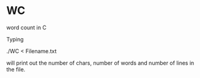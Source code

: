 # WC
word count in C

Typing 

./WC < Filename.txt 

will print out the number of chars, number of words and number of lines in the file.

